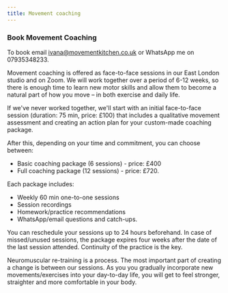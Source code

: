 ```yaml
---
title: Movement coaching
---
```


### Book Movement Coaching

To book email [ivana@movementkitchen.co.uk](ivana@movementkitchen.co.uk) or
WhatsApp me on 07935348233.

Movement coaching is offered as face-to-face sessions in our East London studio
and on Zoom. We will work together over a period of 6-12 weeks, so there is
enough time to learn new motor skills and allow them to become a natural part of
how you move – in both exercise and daily life.

If we've never worked together, we'll start with an initial face-to-face session
(duration: 75 min, price: £100) that includes a qualitative movement assessment
and creating an action plan for your custom-made coaching package.

After this, depending on your time and commitment, you can choose between:

- Basic coaching package (6 sessions) - price: £400
- Full coaching package (12 sessions) - price: £720.

Each package includes:

- Weekly 60 min one-to-one sessions
- Session recordings
- Homework/practice recommendations
- WhatsApp/email questions and catch-ups.

You can reschedule your sessions up to 24 hours beforehand. In case of
missed/unused sessions, the package expires four weeks after the date of the
last session attended. Continuity of the practice is the key.

Neuromuscular re-training is a process. The most important part of creating a
change is between our sessions. As you you gradually incorporate new
movements/exercises into your day-to-day life, you will get to feel stronger,
straighter and more comfortable in your body.
